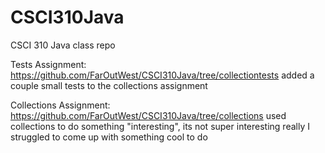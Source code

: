 # CSCI310Java
CSCI 310 Java class repo

Tests Assignment: https://github.com/FarOutWest/CSCI310Java/tree/collectiontests
  added a couple small tests to the collections assignment

Collections Assignment: https://github.com/FarOutWest/CSCI310Java/tree/collections
  used collections to do something "interesting", its not super interesting really I struggled to come up with something cool to do
  
